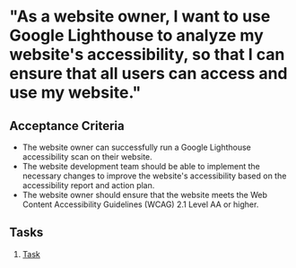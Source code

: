 # "As a website owner, I want to use Google Lighthouse to analyze my website's accessibility, so that I can ensure that all users can access and use my website."

## Acceptance Criteria
- The website owner can successfully run a Google Lighthouse accessibility scan on their website.
- The website development team should be able to implement the necessary changes to improve the website's accessibility based on the accessibility report and action plan.
- The website owner should ensure that the website meets the Web Content Accessibility Guidelines (WCAG) 2.1 Level AA or higher.
## Tasks
1. [Task](tasks/task_template.md)